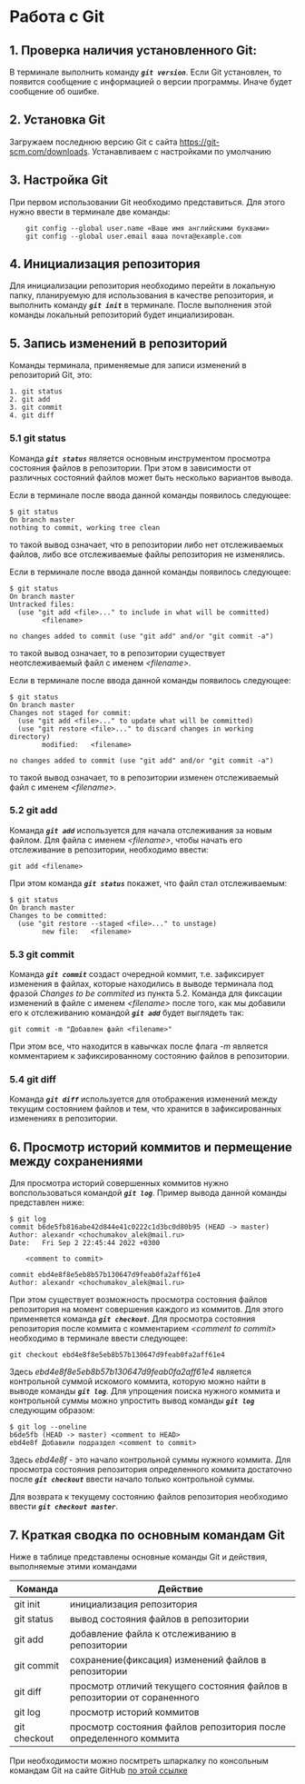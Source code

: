 # Работа с Git

## 1. Проверка наличия установленного Git:
В терминале выполнить команду ***`git version`***. 
Если Git установлен, то появится сообщение с информацией о версии программы. Иначе будет сообщение об ошибке.

## 2. Установка Git
Загружаем последнюю версию Git с сайта https://git-scm.com/downloads.
Устанавливаем с настройками по умолчанию

## 3. Настройка Git
При первом использовании Git необходимо представиться. Для этого нужно ввести в терминале две команды:
```
    git config --global user.name «Ваше имя английскими буквами»
    git config --global user.email ваша почта@example.com
```

## 4. Инициализация репозитория
Для инициализации репозитория необходимо перейти в локальную папку, планируемую для использования в качестве репозитория, и выполнить команду ***`git init`*** в терминале. После выполнения этой команды локальный репозиторий будет инциализирован.

## 5. Запись изменений в репозиторий
Команды терминала, применяемые для записи изменений в репозиторий Git, это:
```
1. git status
2. git add
3. git commit
4. git diff
```

### 5.1 git status
Команда ***`git status`*** является основным инструментом просмотра состояния файлов в репозитории. При этом в зависимости от различных состояний файлов может быть несколько вариантов вывода.

Если в терминале после ввода данной команды появилось следующее:
```
$ git status
On branch master
nothing to commit, working tree clean
```

то такой вывод означает, что в репозитории либо нет отслеживаемых файлов, либо все отслеживаемые файлы репозитория не изменялись.

Если в терминале после ввода данной команды появилось следующее:
```
$ git status
On branch master
Untracked files:
  (use "git add <file>..." to include in what will be committed)
        <filename>

no changes added to commit (use "git add" and/or "git commit -a")
```

то такой вывод означает, то в репозитории существует неотслеживаемый файл с именем *\<filename>*.

Если в терминале после ввода данной команды появилось следующее:
```
$ git status
On branch master
Changes not staged for commit:
  (use "git add <file>..." to update what will be committed)
  (use "git restore <file>..." to discard changes in working directory)
        modified:   <filename>

no changes added to commit (use "git add" and/or "git commit -a")
```

то такой вывод означает, то в репозитории изменен отслеживаемый файл с именем *\<filename>*.

### 5.2 git add
Команда ***`git add`*** используется для начала отслеживания за новым файлом. Для файла с именем *\<filename>*, чтобы начать его отслеживание в репозитории, необходимо ввести:
```
git add <filename>
```

При этом команда ***`git status`*** покажет, что файл стал отслеживаемым:
```
$ git status
On branch master
Changes to be committed:
  (use "git restore --staged <file>..." to unstage)
        new file:   <filename>
```

### 5.3 git commit
Команда ***`git commit`*** создаст очередной коммит, т.е. зафиксирует изменения в файлах, которые находились в выводе терминала под фразой *Changes to be commited* из пункта 5.2. Команда для фиксации изменений в файле с именем *\<filename>* после того, как мы добавили его к отслеживанию командой ***`git add`*** будет выглядеть так:
```
git commit -m "Добавлен файл <filename>"
```

При этом все, что находится в кавычках после флага *-m* является комментарием к зафиксированному состоянию файлов в репозитории.

### 5.4 git diff
Команда ***`git diff`*** используется для отображения изменений между текущим состоянием файлов и тем, что хранится в зафиксированных изменениях в репозитории.

## 6. Просмотр историй коммитов и пермещение между сохранениями
Для просмотра историй совершенных коммитов нужно вопспользоваться командой ***`git log`***. Пример вывода данной команды представлен ниже:
```
$ git log
commit b6de5fb816abe42d844e41c0222c1d3bc0d80b95 (HEAD -> master)
Author: alexandr <chochumakov_alek@mail.ru>
Date:   Fri Sep 2 22:45:44 2022 +0300

    <comment to commit>

commit ebd4e8f8e5eb8b57b130647d9feab0fa2aff61e4
Author: alexandr <chochumakov_alek@mail.ru>
``` 

При этом существует возможность просмотра состояния файлов репозитория на момент совершения каждого из коммитов. Для этого применяется команда ***`git checkout`***. Для просмотра состояния репозитория после коммита с комментарием *\<comment to commit>* необходимо в терминале ввести следующее:
```
git checkout ebd4e8f8e5eb8b57b130647d9feab0fa2aff61e4
```
Здесь *ebd4e8f8e5eb8b57b130647d9feab0fa2aff61e4* является контрольной суммой искомого коммита, которую можно найти в выводе команды ***`git log`***. Для упрощения поиска нужного коммита и контрольной суммы можно упростить вывод команды ***`git log`*** следующим образом:
```
$ git log --oneline
b6de5fb (HEAD -> master) <comment to HEAD>
ebd4e8f Добавили подраздел <comment to commit>
```
Здесь *ebd4e8f* - это начало контрольной суммы нужного коммита. Для просмотра состояния репозитория определенного коммита достаточно после ***`git checkout`*** ввести начало только контрольной суммы.

Для возврата к текущему состоянию файлов репозитория необходимо ввести ***`git checkout master`***.

## 7. Краткая сводка по основным командам Git
Ниже в таблице представлены основные команды Git и действия, выполняемые этими командами

|Команда |Действие|
|----|----|
|git init|инициализация репозитория|
|git status|вывод состояния файлов в репозитории|
|git add|добавление файла к отслеживанию в репозитории|
|git commit|сохранение(фиксация) изменений файлов в репозитории|
|git diff|просмотр отличий текущего состояния файлов в репозитории от сораненного|
|git log|просмотр историй коммитов|
|git checkout|просмотр состояния файлов репозитория после определенного коммита|

При необходимости можно посмтреть шпаркалку по консольным командам Git на сайте GitHub [по этой ссылке](https://github.com/cyberspacedk/Git-commands)